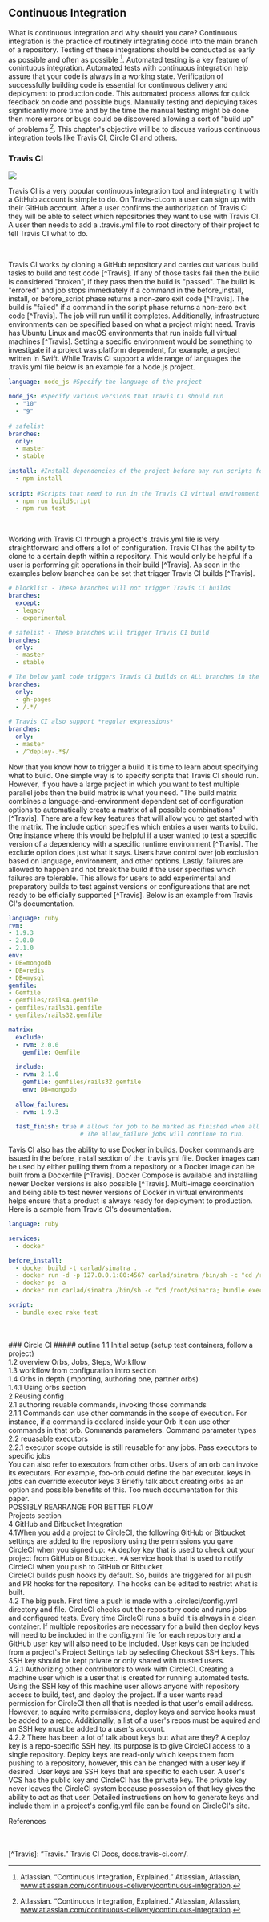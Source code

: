 ## Continuous Integration

What is continuous integration and why should you care? Continuous integration is the practice of routinely integrating code into the main branch of a repository. Testing of these integrations should be conducted as early as possible and often as possible [^Atlassian]. Automated testing is a key feature of conintuous integration. Automated tests with continuous integration help assure that your code is always in a working state. Verification of successfully building code is essential for continuous delivery and deployment to production code. This automated process allows for quick feedback on code and possible bugs. Manually testing and deploying takes significantly more time and by the time the manual testing might be done then more errors or bugs could be discovered allowing a sort of "build up" of problems [^Atlassian]. This chapter's objective will be to discuss various continuous integration tools like Travis CI, Circle CI and others. 

### Travis CI
<img style="margin: 0;" src="images/travisCI/travisCI.png">

Travis CI is a very popular continuous integration tool and integrating it with a GitHub account is simple to do. On Travis-ci.com a user can sign up with their GitHub account. After a user confirms the authorization of Travis CI they will be able to select which repositories they want to use with Travis CI. A user then needs to add a .travis.yml file to root directory of their project to tell Travis CI what to do. 

<br/>

Travis CI works by cloning a GitHub repository and carries out various build tasks to build and test code [^Travis]. If any of those tasks fail then the build is considered "broken", if they pass then the build is "passed". The build is "errored" and job stops immediately if a command in the before_install, install, or before_script phase returns a non-zero exit code [^Travis]. The build is "failed" if a command in the script phase returns a non-zero exit code [^Travis]. The job will run until it completes. Additionally, infrastructure environments can be specified based on what a project might need. Travis has Ubuntu Linux and macOS environments that run inside full virtual machines [^Travis]. Setting a specific environment would be something to investigate if a project was platform dependent, for example, a project written in Swift. While Travis CI support a wide range of languages the .travis.yml file below is an example for a Node.js project.
```yaml
language: node_js #Specify the language of the project

node_js: #Specify various versions that Travis CI should run
  - "10"
  - "9"
  
# safelist
branches:
  only:
  - master
  - stable
  
install: #Install dependencies of the project before any run scripts for the virtual environment
  - npm install
  
script: #Scripts that need to run in the Travis CI virtual environment
  - npm run buildScript
  - npm run test
```

<br/>

Working with Travis CI through a project's .travis.yml file is very straightforward and offers a lot of configuration. Travis CI has the ability to clone to a certain depth within a repository. This would only be helpful if a user is performing git operations in their build [^Travis]. As seen in the examples below branches can be set that trigger Travis CI builds [^Travis].
```yaml
# blocklist - These branches will not trigger Travis CI builds
branches:
  except:
  - legacy
  - experimental

# safelist - These branches will trigger Travis CI build
branches:
  only:
  - master
  - stable

# The below yaml code triggers Travis CI builds on ALL branches in the repository
branches:
  only:
  - gh-pages
  - /.*/
  
# Travis CI also support *regular expressions*
branches:
  only:
  - master
  - /^deploy-.*$/
```
Now that you know how to trigger a build it is time to learn about specifying what to build. One simple way is to specify scripts that Travis CI should run. However, if you have a large project in which you want to test multiple parallel jobs then the build matrix is what you need. "The build matrix combines a language-and-environment dependent set of configuration options to automatically create a matrix of all possible combinations" [^Travis]. There are a few key features that will allow you to get started with the matrix. The include option specifies which entries a user wants to build. One instance where this would be helpful if a user wanted to test a specific version of a dependency with a specific runtime environment [^Travis]. The exclude option does just what it says. Users have control over job exclusion based on language, environment, and other options. Lastly, failures are allowed to happen and not break the build if the user specifies which failures are tolerable. This allows for users to add experimental and preparatory builds to test against versions or configureations that are not ready to be officially supported [^Travis]. Below is an example from Travis CI's documentation.
```yaml
language: ruby
rvm:
- 1.9.3
- 2.0.0
- 2.1.0
env:
- DB=mongodb
- DB=redis
- DB=mysql
gemfile:
- Gemfile
- gemfiles/rails4.gemfile
- gemfiles/rails31.gemfile
- gemfiles/rails32.gemfile

matrix:
  exclude:
  - rvm: 2.0.0
    gemfile: Gemfile
    
  include:
  - rvm: 2.1.0
    gemfile: gemfiles/rails32.gemfile
    env: DB=mongodb
    
  allow_failures:
  - rvm: 1.9.3
  
  fast_finish: true # allows for job to be marked as finished when all required jobs finish. 
                    # The allow_failure jobs will continue to run.
```
Tavis CI also has the ability to use Docker in builds. Docker commands are issued in the before_install section of the .travis.yml file. Docker images can be used by either pulling them from a repository or a Docker image can be built from a Dockerfile [^Travis]. Docker Compose is available and installing newer Docker versions is also possible [^Travis]. Multi-image coordination and being able to test newer versions of Docker in virtual environments helps ensure that a product is always ready for deployment to production. Here is a sample from Travis CI's documentation.
```yaml
language: ruby

services:
  - docker

before_install:
  - docker build -t carlad/sinatra .
  - docker run -d -p 127.0.0.1:80:4567 carlad/sinatra /bin/sh -c "cd /root/sinatra; bundle exec foreman start;"
  - docker ps -a
  - docker run carlad/sinatra /bin/sh -c "cd /root/sinatra; bundle exec rake test"

script:
  - bundle exec rake test
```

 <br/>
 <br/>
 ### Circle CI
 ##### outline
 1.1 Initial setup (setup test containers, follow a project)<br/>
 1.2 overview Orbs, Jobs, Steps, Workflow<br/>
 1.3 workflow from configuration intro section<br/>
 1.4 Orbs in depth (importing, authoring one, partner orbs)<br/>
 1.4.1 Using orbs section<br/>
 2 Reusing config<br/>
 2.1 authoring reuable commands, invoking those commands<br/>
 2.1.1 Commands can use other commands in the scope of execution. For instance, if a command is declared inside your Orb it can use other commands in that orb. Commands parameters. Command parameter types<br/>
 2.2 reuasable executors <br/>
 2.2.1 executor scope outside is still reusable for any jobs. Pass executors to specific jobs<br/>
 You can also refer to executors from other orbs. Users of an orb can invoke its executors. For example, foo-orb could define the bar executor. keys in jobs can override executor keys
 3 Briefly talk about creating orbs as an option and possible benefits of this. Too much documentation for this paper.<br/>
 POSSIBLY REARRANGE FOR BETTER FLOW <br/>
 Projects section<br/>
 4 GitHub and Bitbucket Integration<br/>
 4.1When you add a project to CircleCI, the following GitHub or Bitbucket settings are added to the repository using the permissions you gave CircleCI when you signed up:
*A deploy key that is used to check out your project from GitHub or Bitbucket.
*A service hook that is used to notify CircleCI when you push to GitHub or Bitbucket.<br/>
CircleCI builds push hooks by default. So, builds are triggered for all push and PR hooks for the repository. The hooks can be edited to restrict what is built.<br/>
4.2 The big push. First time a push is made with a .circleci/config.yml directory and file. CircleCI checks out the repository code and runs jobs and configured tests. Every time CircleCI runs a build it is always in a clean container. If multiple repositories are necessary for a build then deploy keys will need to be included in the config.yml file for each repository and a GitHub user key will also need to be included. User keys can be included from a project's Project Settings tab by selecting Checkout SSH keys. This SSH key should be kept private or only shared with trusted users.<br/>
4.2.1 Authorizing other contributors to work with CircleCI. Creating a machine user which is a user that is created for running automated tests. Using the SSH key of this machine user allows anyone with repository access to build, test, and deploy the project. If a user wants read permission for CircleCI then all that is needed is that user's email address. However, to aquire write permissions, deploy keys and service hooks must be added to a repo. Additionally, a list of a user's repos must be aquired and an SSH key must be added to a user's account.<br/>
4.2.2 There has been a lot of talk about keys but what are they? A deploy key is a repo-specific SSH hey. Its purpose is to give CircleCI access to a single repository. Deploy keys are read-only which keeps them from pushing to a repository, however, this can be changed with a user key if desired. User keys are SSH keys that are specific to each user. A user's VCS has the public key and CircleCI has the private key. The private key never leaves the CircleCI system because possession of that key gives the ability to act as that user. Detailed instructions on how to generate keys and include them in a project's config.yml file can be found on CircleCI's site.

 
 

References

<br/>

[^Atlassian]: Atlassian. “Continuous Integration, Explained.” Atlassian, Atlassian, www.atlassian.com/continuous-delivery/continuous-integration.
<br/>
[^Travis]: “Travis.” Travis CI Docs, docs.travis-ci.com/.
